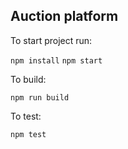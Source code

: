 ## Auction platform 

To start project run:

`npm install`
`npm start`

To build:

`npm run build`

To test: 

`npm test`


